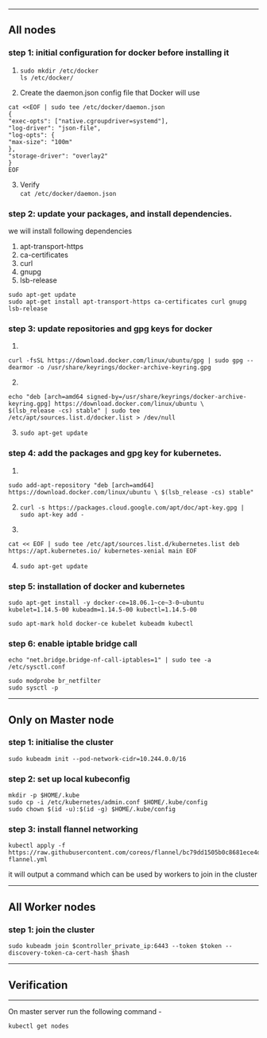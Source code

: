 ----------------------------------------------------------------------------
All nodes
----------------------------------------------------------------------------

### step 1: initial configuration for docker before installing it
1. `
sudo mkdir /etc/docker
`  
`
ls /etc/docker/
`  

2. Create the daemon.json config file that Docker will use  
```
cat <<EOF | sudo tee /etc/docker/daemon.json
{
"exec-opts": ["native.cgroupdriver=systemd"],
"log-driver": "json-file",
"log-opts": {
"max-size": "100m"
},
"storage-driver": "overlay2"
}
EOF
```  

3. Verify  
`
cat /etc/docker/daemon.json
`  

### step 2: update your packages, and install dependencies.

we will install following dependencies

1. apt-transport-https
2. ca-certificates
3. curl 
4. gnupg
4. lsb-release

`sudo apt-get update`  
`sudo apt-get install apt-transport-https ca-certificates curl gnupg lsb-release`  


### step 3: update repositories and gpg keys for docker

1. 
``` 
curl -fsSL https://download.docker.com/linux/ubuntu/gpg | sudo gpg --dearmor -o /usr/share/keyrings/docker-archive-keyring.gpg
```    

2. 
```
echo "deb [arch=amd64 signed-by=/usr/share/keyrings/docker-archive-keyring.gpg] https://download.docker.com/linux/ubuntu \
$(lsb_release -cs) stable" | sudo tee /etc/apt/sources.list.d/docker.list > /dev/null 
```    

3. `sudo apt-get update`  

### step 4: add the packages and gpg key for kubernetes.
1. 
```
sudo add-apt-repository "deb [arch=amd64] https://download.docker.com/linux/ubuntu \ $(lsb_release -cs) stable"
```
2. `curl -s https://packages.cloud.google.com/apt/doc/apt-key.gpg | sudo apt-key add -`

3. 
```
cat << EOF | sudo tee /etc/apt/sources.list.d/kubernetes.list deb https://apt.kubernetes.io/ kubernetes-xenial main EOF
```
4. `sudo apt-get update`  

### step 5: installation of docker and kubernetes

```
sudo apt-get install -y docker-ce=18.06.1~ce~3-0~ubuntu kubelet=1.14.5-00 kubeadm=1.14.5-00 kubectl=1.14.5-00
```

`sudo apt-mark hold docker-ce kubelet kubeadm kubectl`  

### step 6: enable iptable bridge call

```
echo "net.bridge.bridge-nf-call-iptables=1" | sudo tee -a /etc/sysctl.conf
```  

`sudo modprobe br_netfilter`  
`sudo sysctl -p`  

----------------------------------------------------------------------------
Only on Master node
----------------------------------------------------------------------------

### step 1: initialise the cluster

`sudo kubeadm init --pod-network-cidr=10.244.0.0/16`  


### step 2: set up local kubeconfig

`mkdir -p $HOME/.kube`  
`sudo cp -i /etc/kubernetes/admin.conf $HOME/.kube/config`  
`sudo chown $(id -u):$(id -g) $HOME/.kube/config`  

### step 3: install flannel networking

```
kubectl apply -f https://raw.githubusercontent.com/coreos/flannel/bc79dd1505b0c8681ece4de4c0d86c5cd2643275/Documentation/kube-flannel.yml
```  

it will output a command which can be used by workers to join in the cluster

----------------------------------------------------------------------------
All Worker nodes
----------------------------------------------------------------------------
 ### step 1: join the cluster

 ```
sudo kubeadm join $controller_private_ip:6443 --token $token --discovery-token-ca-cert-hash $hash
 ```

----------------------------------------------------------------------------
## Verification
----------------------------------------------------------------------------
On master server run the following command -

```kubectl get nodes```